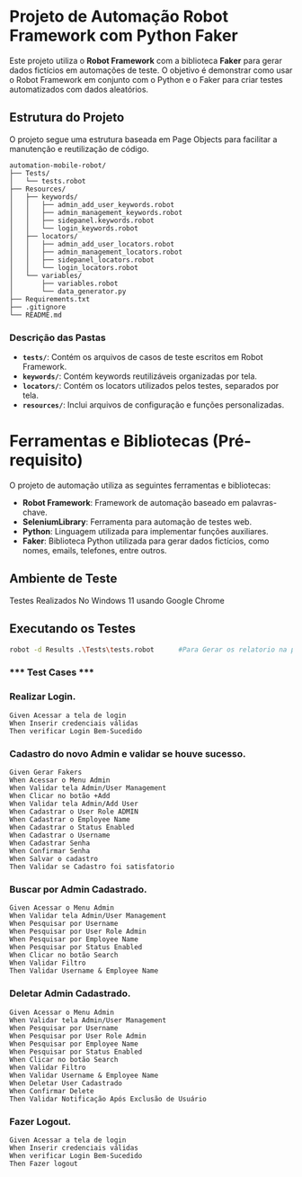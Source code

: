 # Projeto de Automação Robot Framework com Python  Faker

Este projeto utiliza o **Robot Framework** com a biblioteca **Faker** para gerar dados fictícios em automações de teste. O objetivo é demonstrar como usar o Robot Framework em conjunto com o Python e o Faker para criar testes automatizados com dados aleatórios.


## Estrutura do Projeto
O projeto segue uma estrutura baseada em Page Objects para facilitar a manutenção e reutilização de código.

```
automation-mobile-robot/
├── Tests/
│   └── tests.robot
├── Resources/
│   ├── keywords/
│   │   ├── admin_add_user_keywords.robot
│   │   ├── admin_management_keywords.robot
│   │   ├── sidepanel.keywords.robot
│   │   └── login_keywords.robot
│   ├── locators/
│   │   ├── admin_add_user_locators.robot
│   │   ├── admin_management_locators.robot
│   │   ├── sidepanel_locators.robot
│   │   └── login_locators.robot
│   └── variables/
│       ├── variables.robot
│       └── data_generator.py
├── Requirements.txt
├── .gitignore
└── README.md
```

### Descrição das Pastas

- **`tests/`**: Contém os arquivos de casos de teste escritos em Robot Framework.
- **`keywords/`**: Contém keywords reutilizáveis organizadas por tela.
- **`locators/`**: Contém os locators utilizados pelos testes, separados por tela.
- **`resources/`**: Inclui arquivos de configuração e funções personalizadas.


# Ferramentas e Bibliotecas (Pré-requisito)

O projeto de automação utiliza as seguintes ferramentas e bibliotecas:
- **Robot Framework**: Framework de automação baseado em palavras-chave.
- **SeleniumLibrary**: Ferramenta para automação de testes web.
- **Python**: Linguagem utilizada para implementar funções auxiliares.
- **Faker**: Biblioteca Python utilizada para gerar dados fictícios, como nomes, emails, telefones, entre outros.


##  Ambiente de Teste

   Testes Realizados No Windows 11 usando Google Chrome


## Executando os Testes

```bash
robot -d Results .\Tests\tests.robot      #Para Gerar os relatorio na pasta #No Diretorio Results abra o arquivo report.html em qualquer navegador 


```

### *** Test Cases ***

### Realizar Login.
    Given Acessar a tela de login
    When Inserir credenciais válidas
    Then verificar Login Bem-Sucedido


### Cadastro do novo Admin e validar se houve sucesso.
    Given Gerar Fakers
    When Acessar o Menu Admin
    When Validar tela Admin/User Management
    When Clicar no botão +Add
    When Validar tela Admin/Add User
    When Cadastrar o User Role ADMIN
    When Cadastrar o Employee Name
    When Cadastrar o Status Enabled
    When Cadastrar o Username
    When Cadastrar Senha
    When Confirmar Senha
    When Salvar o cadastro
    Then Validar se Cadastro foi satisfatorio


### Buscar por Admin Cadastrado.
    Given Acessar o Menu Admin
    When Validar tela Admin/User Management
    When Pesquisar por Username
    When Pesquisar por User Role Admin
    When Pesquisar por Employee Name
    When Pesquisar por Status Enabled
    When Clicar no botão Search
    When Validar Filtro
    Then Validar Username & Employee Name


### Deletar Admin Cadastrado.
    Given Acessar o Menu Admin
    When Validar tela Admin/User Management
    When Pesquisar por Username
    When Pesquisar por User Role Admin
    When Pesquisar por Employee Name
    When Pesquisar por Status Enabled
    When Clicar no botão Search
    When Validar Filtro
    When Validar Username & Employee Name
    When Deletar User Cadastrado
    When Confirmar Delete
    Then Validar Notificação Após Exclusão de Usuário


### Fazer Logout.
    Given Acessar a tela de login
    When Inserir credenciais válidas
    When verificar Login Bem-Sucedido
    Then Fazer logout